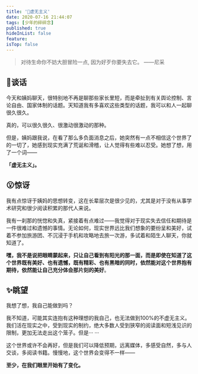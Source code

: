 ```yaml
---
title: '🔘虚无主义'
date: 2020-07-16 21:44:07
tags: [少年的碎碎念]
published: true
hideInList: false
feature: 
isTop: false
---
```

> 对待生命你不妨大胆冒险一点, 因为好歹你要失去它。
> ——尼采

## 🚦谈话

今天和姨妈聊天，很特别地不再是聊那些家长里短，而是牵扯到有关舆论控制、言论自由、国家体制的话题。天知道我有多喜欢这些类型的话题，我可以和人一起聊很久很久。

真的，可以很久很久、很激动很激动的那种。

但是，姨妈跟我说，在看了那么多负面消息之后，她突然有一点不相信这个世界了的一切了，她感到现实充满了荒诞和滑稽，让人觉得有些难以忍受。她想了想，用了一个词——

**「虚无主义」。**



## 😮惊讶

我有点惊讶于姨妈的思想转变，这在长辈层次是很少见的，尤其是对于没有从事学术研究和很少阅读积累的那代人来说。

我有一刹那的恍惚和失真，紧接着有点难过——我觉得对于现实失去信任和期待是一件很难过和遗憾的事情。无论如何，现实世界远比我们想象的要纷呈和美好，试着不参加旅游团、不沉浸于手机和攻略地去旅一次游，多试着和陌生人聊天，你就知道了。

**嘿，我不是说把眼睛蒙起来，只让自己看到有阳光的那一面，而是即使在知道了这个世界既有美好、也有遗憾，既有精彩、也有黑暗的同时，依然能对这个世界抱有期待，依然能让自己充分体会那片刻的美好**。



## ✨眺望

我想了想，我自己能做到吗？

我不知道，可能其实连抱有这种理想的我自己，也无法做到100%的不虚无主义。我们活在现实之中，受到现实的制约，绝大多数人受到狭窄的阅读面和短浅见识的限制，更加无法走出这个笼子。但是··· ···

这个世界或许不会再好，但是我们可以降低预期，远离媒体，多感受自然，多与人交谈，多阅读书籍。慢慢地，这个世界会变得不一样——

**至少，在我们眼里开始有了变化。**